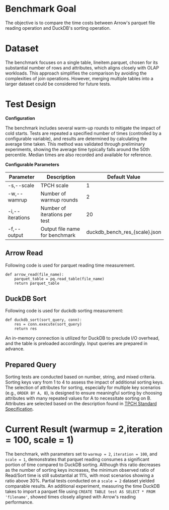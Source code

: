 # Benchmark Goal
The objective is to compare the time costs between Arrow's parquet file reading operation and DuckDB's sorting operation.

# Dataset
The benchmark focuses on a single table, lineitem.parquet, chosen for its substantial number of rows and attributes, which aligns closely with OLAP workloads. This approach simplifies the comparison by avoiding the complexities of join operations. However, merging multiple tables into a larger dataset could be considered for future tests.

# Test Design

**Configuration**  

The benchmark includes several warm-up rounds to mitigate the impact of cold starts. Tests are repeated a specified number of times (controlled by a configurable variable), and results are determined by calculating the average time taken. This method was validated through preliminary experiments, showing the average time typically falls around the 50th percentile. Median times are also recorded and available for reference.

**Configurable Parameters**

| Parameter | Description | Default Value |
| --------- | ----------- | -------------- |
| -s,--scale| TPCH scale  |  1        |
| -w,--wamrup | Number of warmup rounds| 2|
| -i,--iterations| Number of iterations per test| 20 |
| -f,--output | Output file name for benchmark | duckdb_bench_res_{scale}.json|

## Arrow Read

Following code is used for parquet reading time measurement.

```
def arrow_read(file_name):
    parquet_table = pq.read_table(file_name)
    return parquet_table
```

## DuckDB Sort

Following code is used for duckdb sorting measurement:

```
def duckdb_sort(sort_query, conn):
    res = conn.execute(sort_query)
    return res
```
An in-memory connection is utilized for DuckDB to preclude I/O overhead, and the table is preloaded accordingly. Input queries are prepared in advance.

## Prepared Query

Sorting tests are conducted based on number, string, and mixed criteria. Sorting keys vary from 1 to 4 to assess the impact of additional sorting keys. The selection of attributes for sorting, especially for multiple key scenarios (e.g., `ORDER BY A, B`), is designed to ensure meaningful sorting by choosing attributes with many repeated values for A to necessitate sorting on B. Attributes are selected based on the description found in [TPCH Standard Specification](https://www.tpc.org/tpc_documents_current_versions/pdf/tpc-h_v2.17.1.pdf).

# Current Result (warmup = 2,iteration = 100, scale = 1)

The benchmark, with parameters set to `warmup = 2`, `iteration = 100`, and `scale = 1`, demonstrates that parquet reading consumes a significant portion of time compared to DuckDB sorting. Although this ratio decreases as the number of sorting keys increases, the minimum observed ratio of Read/Sort time is still substantial at 11%, with most scenarios showing a ratio above 30%. Partial tests conducted on a `scale = 2` dataset yielded comparable results. An additional experiment, measuring the time DuckDB takes to import a parquet file using `CREATE TABLE test AS SELECT * FROM 'filename'`, showed times closely aligned with Arrow's reading performance.